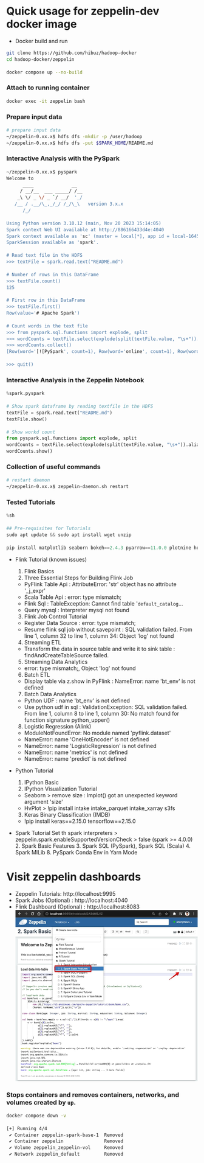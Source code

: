 # Quick usage for zeppelin-dev docker image
- Docker build and run
``` bash
git clone https://github.com/hibuz/hadoop-docker
cd hadoop-docker/zeppelin

docker compose up --no-build
```

### Attach to running container
``` bash
docker exec -it zeppelin bash
```

### Prepare input data
``` bash
# prepare input data
~/zeppelin-0.xx.x$ hdfs dfs -mkdir -p /user/hadoop
~/zeppelin-0.xx.x$ hdfs dfs -put $SPARK_HOME/README.md
```

### Interactive Analysis with the PySpark
``` bash
~/zeppelin-0.xx.x$ pyspark
Welcome to
      ____              __
     / __/__  ___ _____/ /__
    _\ \/ _ \/ _ `/ __/  '_/
   /__ / .__/\_,_/_/ /_/\_\   version 3.x.x
      /_/

Using Python version 3.10.12 (main, Nov 20 2023 15:14:05)
Spark context Web UI available at http://886166433d4e:4040
Spark context available as 'sc' (master = local[*], app id = local-1645887524271).
SparkSession available as 'spark'.

# Read text file in the HDFS
>>> textFile = spark.read.text("README.md")

# Number of rows in this DataFrame
>>> textFile.count()
125

# First row in this DataFrame
>>> textFile.first()
Row(value='# Apache Spark')

# Count words in the text file
>>> from pyspark.sql.functions import explode, split
>>> wordCounts = textFile.select(explode(split(textFile.value, "\s+")).alias("word")).groupBy("word").count()
>>> wordCounts.collect()
[Row(word='[![PySpark', count=1), Row(word='online', count=1), Row(word='graphs', count=1)...

>>> quit()
```

### Interactive Analysis in the Zeppelin Notebook
```python
%spark.pyspark

# Show spark dataframe by reading textfile in the HDFS
textFile = spark.read.text("README.md")
textFile.show()

# Show workd count
from pyspark.sql.functions import explode, split
wordCounts = textFile.select(explode(split(textFile.value, "\s+")).alias("word")).groupBy("word").count()
wordCounts.show()
```

### Collection of useful commands
```bash
# restart daemon
~/zeppelin-0.xx.x$ zeppelin-daemon.sh restart
```

### Tested Tutorials
```python
%sh

## Pre-requisites for Tutorials
sudo apt update && sudo apt install wget unzip

pip install matplotlib seaborn bokeh==2.4.3 pyarrow==11.0.0 plotnine holoviews hvplot altair vega_datasets plotly
```

- Flink Tutorial (known issues)
  1. Flink Basics
  2. Three Essential Steps for Building Flink Job
    - PyFlink Table Api : AttributeError: 'str' object has no attribute '_j_expr'
    - Scala Table Api : error: type mismatch;
    - Flink Sql : TableException: Cannot find table '`default_catalog`...
    - Query mysql : Interpreter mysql not found
  3. Flink Job Control Tutorial
    - Register Data Source : error: type mismatch;
    - Resume flink sql job without savepoint : SQL validation failed. From line 1, column 32 to line 1, column 34: Object 'log' not found
  4. Streaming ETL
    - Transform the data in source table and write it to sink table : findAndCreateTableSource failed.
  5. Streaming Data Analytics
    - error: type mismatch;, Object 'log' not found
  6. Batch ETL
    - Display table via z.show in PyFlink : NameError: name 'bt_env' is not defined
  7. Batch Data Analytics
    - Python UDF : name 'bt_env' is not defined
    - Use python udf in sql : ValidationException: SQL validation failed. From line 1, column 8 to line 1, column 30: No match found for function signature python_upper(<CHARACTER>)
  8. Logistic Regression (Alink)
    - ModuleNotFoundError: No module named 'pyflink.dataset'
    - NameError: name 'OneHotEncoder' is not defined
    - NameError: name 'LogisticRegression' is not defined
    - NameError: name 'metrics' is not defined
    - NameError: name 'predict' is not defined

- Python Tutorial
  1. IPython Basic
  2. IPython Visualization Tutorial
    - Seaborn > remove size : lmplot() got an unexpected keyword argument 'size'
    - HvPlot > !pip install intake intake_parquet intake_xarray s3fs
  3. Keras Binary Classification (IMDB)
    - !pip install keras==2.15.0 tensorflow==2.15.0

- Spark Tutorial
  Set th spark interpreters > zeppelin.spark.enableSupportedVersionCheck > false (spark >= 4.0.0)
  2. Spark Basic Features
  3. Spark SQL (PySpark), Spark SQL (Scala)
  4. Spark MlLib
  8. PySpark Conda Env in Yarn Mode

# Visit zeppelin dashboards
- Zeppelin Tutorials: http://localhost:9995
- Spark Jobs (Optional) : http://localhost:4040
- Flink Dashboard (Optional) : http://localhost:8083
![Zeppelin Tutorials](.assets/zeppelin_dev.jpg)

### Stops containers and removes containers, networks, and volumes created by `up`.
``` bash
docker compose down -v

[+] Running 4/4
 ✔ Container zeppelin-spark-base-1  Removed
 ✔ Container zeppelin               Removed
 ✔ Volume zeppelin_zeppelin-vol     Removed
 ✔ Network zeppelin_default         Removed
```
